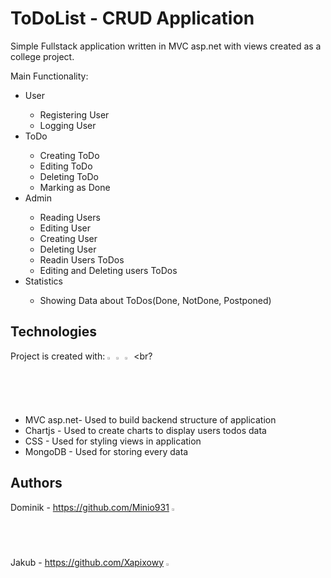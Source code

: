 
# ToDoList - CRUD Application
Simple Fullstack application written in MVC asp.net with views created as a college project.

Main Functionality:
<ul>
<li>User</li>
    <ul>
        <li>Registering User</li>
        <li>Logging User</li>
    </ul>
<li>ToDo</li>
    <ul>
        <li>Creating ToDo</li>
        <li>Editing ToDo</li>
        <li>Deleting ToDo</li>
        <li>Marking as Done</li>
    </ul>
<li>Admin</li>
    <ul> 
        <li>Reading Users</li>
        <li>Editing User</li>
        <li>Creating User</li>
        <li>Deleting User</li>
        <li>Readin Users ToDos</li>
        <li>Editing and Deleting users ToDos</li>
    </ul>
 <li>Statistics</li>
    <ul>
        <li>Showing Data about ToDos(Done, NotDone, Postponed)</li>
    </ul>
</ul>





## Technologies
Project is created with:
<img src="https://skillicons.dev/icons?i=cs" width="2%"/> <img src="https://skills.thijs.gg/icons?i=css" width="2%"> <img src="https://skills.thijs.gg/icons?i=mongodb" width="2%"> <br?
* MVC asp.net- Used to build backend structure of application
* Chartjs - Used to create charts to display users todos data <br>
* CSS - Used for styling views in application
* MongoDB - Used for storing every data




 
## Authors
Dominik - https://github.com/Minio931 <img src="https://skillicons.dev/icons?i=github" width="2%"/><br>
Jakub - https://github.com/Xapixowy <img src="https://skillicons.dev/icons?i=github" width="2%"/>

